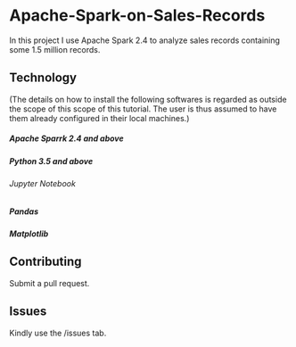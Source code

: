 # Apache-Spark-on-Sales-Records
In this project I use Apache Spark 2.4 to analyze sales records containing some 1.5 million records.

## Technology
(The details on how to install the following softwares is regarded as outside the scope of this scope of this tutorial.
The user is thus assumed to have them already configured in their local machines.)
##### Apache Sparrk 2.4 and above
##### Python 3.5 and above
###### Jupyter Notebook
##### Pandas
##### Matplotlib

## Contributing
Submit a pull request.

## Issues
Kindly use the /issues tab.
